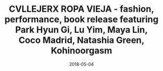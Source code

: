 ---
title: CVLLEJERX ROPA VIEJA - fashion, performance, book release featuring Park Hyun Gi, Lu Yim, Maya Lin, Coco Madrid, Natashia Green, Kohinoorgasm
date: 2018-05-04
---
